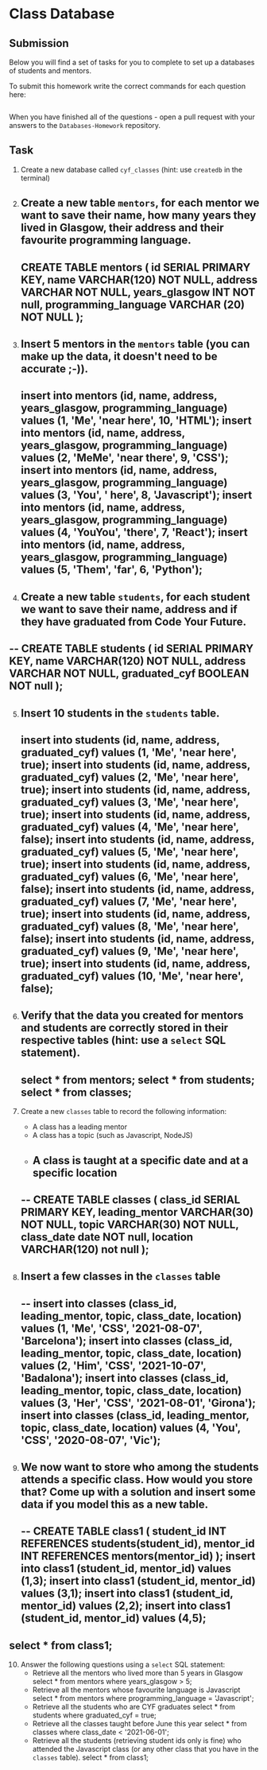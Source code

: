 # Class Database

## Submission

Below you will find a set of tasks for you to complete to set up a databases of students and mentors.

To submit this homework write the correct commands for each question here:

```sql


```

When you have finished all of the questions - open a pull request with your answers to the `Databases-Homework` repository.

## Task

1. Create a new database called `cyf_classes` (hint: use `createdb` in the terminal)
2. ## Create a new table `mentors`, for each mentor we want to save their name, how many years they lived in Glasgow, their address and their favourite programming language.

   CREATE TABLE mentors (
   id SERIAL PRIMARY KEY,
   name VARCHAR(120) NOT NULL,
   address VARCHAR NOT NULL,
   years_glasgow INT NOT null,
   programming_language VARCHAR (20) NOT NULL
   );
   --
3. ## Insert 5 mentors in the `mentors` table (you can make up the data, it doesn't need to be accurate ;-)).
   insert into mentors (id, name, address, years_glasgow, programming_language) values (1, 'Me', 'near here', 10, 'HTML');
   insert into mentors (id, name, address, years_glasgow, programming_language) values (2, 'MeMe', 'near there', 9, 'CSS');
   insert into mentors (id, name, address, years_glasgow, programming_language) values (3, 'You', ' here', 8, 'Javascript');
   insert into mentors (id, name, address, years_glasgow, programming_language) values (4, 'YouYou', 'there', 7, 'React');
   insert into mentors (id, name, address, years_glasgow, programming_language) values (5, 'Them', 'far', 6, 'Python');
   --
4. ## Create a new table `students`, for each student we want to save their name, address and if they have graduated from Code Your Future.
  --
   CREATE TABLE students (
   id SERIAL PRIMARY KEY,
   name VARCHAR(120) NOT NULL,
   address VARCHAR NOT NULL,
   graduated_cyf BOOLEAN NOT null
   );
   --
5. ## Insert 10 students in the `students` table.
   insert into students (id, name, address, graduated_cyf) values (1, 'Me', 'near here', true);
   insert into students (id, name, address, graduated_cyf) values (2, 'Me', 'near here', true);
   insert into students (id, name, address, graduated_cyf) values (3, 'Me', 'near here', true);
   insert into students (id, name, address, graduated_cyf) values (4, 'Me', 'near here', false);
   insert into students (id, name, address, graduated_cyf) values (5, 'Me', 'near here', true);
   insert into students (id, name, address, graduated_cyf) values (6, 'Me', 'near here', false);
   insert into students (id, name, address, graduated_cyf) values (7, 'Me', 'near here', true);
   insert into students (id, name, address, graduated_cyf) values (8, 'Me', 'near here', false);
   insert into students (id, name, address, graduated_cyf) values (9, 'Me', 'near here', true);
   insert into students (id, name, address, graduated_cyf) values (10, 'Me', 'near here', false);
   --
6. ## Verify that the data you created for mentors and students are correctly stored in their respective tables (hint: use a `select` SQL statement).
   select * from mentors;
   select * from students;
   select * from classes;
   --
7. Create a new `classes` table to record the following information:

   - A class has a leading mentor
   - A class has a topic (such as Javascript, NodeJS)
   - ## A class is taught at a specific date and at a specific location
   --
     CREATE TABLE classes (
     class_id SERIAL PRIMARY KEY,
     leading_mentor VARCHAR(30) NOT NULL,
     topic VARCHAR(30) NOT NULL,
     class_date date NOT null,
     location VARCHAR(120) not null
     );
     --

8. ## Insert a few classes in the `classes` table

   --
   insert into classes (class_id, leading_mentor, topic, class_date, location) values (1, 'Me', 'CSS', '2021-08-07', 'Barcelona');
   insert into classes (class_id, leading_mentor, topic, class_date, location) values (2, 'Him', 'CSS', '2021-10-07', 'Badalona');
   insert into classes (class_id, leading_mentor, topic, class_date, location) values (3, 'Her', 'CSS', '2021-08-01', 'Girona');
   insert into classes (class_id, leading_mentor, topic, class_date, location) values (4, 'You', 'CSS', '2020-08-07', 'Vic');
   --

9. ## We now want to store who among the students attends a specific class. How would you store that? Come up with a solution and insert some data if you model this as a new table.
   --
   CREATE TABLE class1 (
   student_id INT REFERENCES students(student_id),
   mentor_id INT REFERENCES mentors(mentor_id)
   );
   insert into class1 (student_id, mentor_id) values (1,3);
   insert into class1 (student_id, mentor_id) values (3,1);
   insert into class1 (student_id, mentor_id) values (2,2);
   insert into class1 (student_id, mentor_id) values (4,5);
   --

## select * from class1;

10. Answer the following questions using a `select` SQL statement:
    - Retrieve all the mentors who lived more than 5 years in Glasgow
      select * from mentors where years_glasgow > 5;
    - Retrieve all the mentors whose favourite language is Javascript
      select * from mentors where programming_language = 'Javascript';
    - Retrieve all the students who are CYF graduates
      select * from students where graduated_cyf = true;
    - Retrieve all the classes taught before June this year
      select * from classes where class_date < '2021-06-01';
    - Retrieve all the students (retrieving student ids only is fine) who attended the Javascript class (or any other class that you have in the `classes` table).
      select * from class1;
